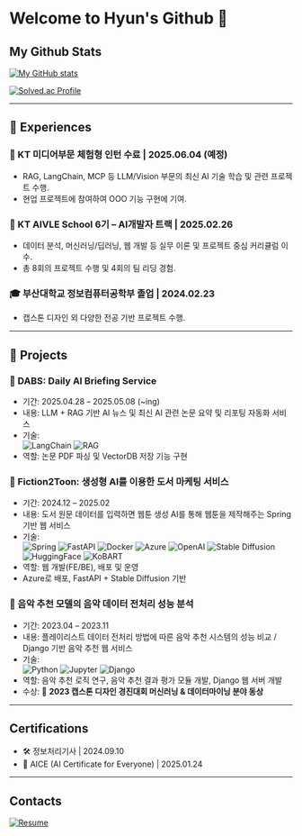 # Welcome to Hyun's Github 👋

## My Github Stats
[![My GitHub stats](https://github-readme-stats.vercel.app/api?username=gaeul-3041&show_icons=true&theme=vue)](https://github.com/anuraghazra/github-readme-stats)

[![Solved.ac Profile](http://mazassumnida.wtf/api/v2/generate_badge?boj=lucy3041)](https://solved.ac/lucy3041/)

---

## 💼 Experiences

### 🏢 KT 미디어부문 체험형 인턴 수료 | 2025.06.04 (예정)
- RAG, LangChain, MCP 등 LLM/Vision 부문의 최신 AI 기술 학습 및 관련 프로젝트 수행.  
- 현업 프로젝트에 참여하여 OOO 기능 구현에 기여.

### 🧠 KT AIVLE School 6기 – AI개발자 트랙 | 2025.02.26  
- 데이터 분석, 머신러닝/딥러닝, 웹 개발 등 실무 이론 및 프로젝트 중심 커리큘럼 이수.
- 총 8회의 프로젝트 수행 및 4회의 팀 리딩 경험.

### 🎓 부산대학교 정보컴퓨터공학부 졸업 | 2024.02.23  
- 캡스톤 디자인 외 다양한 전공 기반 프로젝트 수행.

---

## 🚀 Projects

### 📡 DABS: Daily AI Briefing Service
- 기간: 2025.04.28 – 2025.05.08 (~ing)  
- 내용: LLM + RAG 기반 AI 뉴스 및 최신 AI 관련 논문 요약 및 리포팅 자동화 서비스  
- 기술:  
  ![LangChain](https://img.shields.io/badge/LangChain-000000?style=flat&logo=LangChain&logoColor=white)
  ![RAG](https://img.shields.io/badge/RAG-FF9900?style=flat&logo=OpenAI&logoColor=white)  
- 역할: 논문 PDF 파싱 및 VectorDB 저장 기능 구현  

### 📘 Fiction2Toon: 생성형 AI를 이용한 도서 마케팅 서비스
- 기간: 2024.12 – 2025.02  
- 내용: 도서 원문 데이터를 입력하면 웹툰 생성 AI를 통해 웹툰을 제작해주는 Spring 기반 웹 서비스  
- 기술:  
  ![Spring](https://img.shields.io/badge/Spring-6DB33F?style=flat&logo=spring&logoColor=white)
  ![FastAPI](https://img.shields.io/badge/FastAPI-009688?style=flat&logo=fastapi&logoColor=white)
  ![Docker](https://img.shields.io/badge/Docker-2496ED?style=flat&logo=docker&logoColor=white)
  ![Azure](https://img.shields.io/badge/Azure-0078D4?style=flat&logo=microsoft-azure&logoColor=white)
  ![OpenAI](https://img.shields.io/badge/OpenAI-412991?style=flat&logo=openai&logoColor=white)
  ![Stable Diffusion](https://img.shields.io/badge/Stable%20Diffusion-000000?style=flat&logo=OpenAI&logoColor=white)
  ![HuggingFace](https://img.shields.io/badge/HuggingFace-FCC624?style=flat&logo=huggingface&logoColor=black)
  ![KoBART](https://img.shields.io/badge/KoBART-00599C?style=flat&logo=tensorflow&logoColor=white)  
- 역할: 웹 개발(FE/BE), 배포 및 운영  
- Azure로 배포, FastAPI + Stable Diffusion 기반  

### 🎵 음악 추천 모델의 음악 데이터 전처리 성능 분석
- 기간: 2023.04 – 2023.11  
- 내용: 플레이리스트 데이터 전처리 방법에 따른 음악 추천 시스템의 성능 비교 / Django 기반 음악 추천 웹 서비스  
- 기술:  
  ![Python](https://img.shields.io/badge/Python-3776AB?style=flat&logo=python&logoColor=white)
  ![Jupyter](https://img.shields.io/badge/Jupyter-F37626?style=flat&logo=jupyter&logoColor=white)
  ![Django](https://img.shields.io/badge/Django-092E20?style=flat&logo=django&logoColor=white)  
- 역할: 음악 추천 로직 연구, 음악 추천 결과 평가 모듈 개발, Django 웹 서버 개발  
- 수상: 🏅 **2023 캡스톤 디자인 경진대회 머신러닝 & 데이터마이닝 분야 동상**  

---

## Certifications
- 🛠️ 정보처리기사 | 2024.09.10
- 🤖 AICE (AI Certificate for Everyone) | 2025.01.24

---

## Contacts
[![Resume](https://img.shields.io/badge/Resume-black)](https://gaeul-3041.github.io/)
